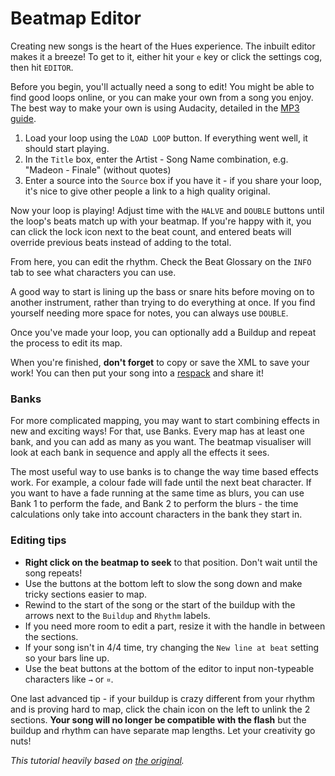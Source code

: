 # Beatmap Editor

Creating new songs is the heart of the Hues experience. The inbuilt editor makes
it a breeze! To get to it, either hit your `e` key or click the settings cog,
then hit `EDITOR`.

Before you begin, you'll actually need a song to edit! You might be able to find
good loops online, or you can make your own from a song you enjoy. The best way
to make your own is using Audacity, detailed in the [MP3
guide](MP3%20Export.md).

1. Load your loop using the `LOAD LOOP` button. If everything went well, it
   should start playing.
2. In the `Title` box, enter the Artist - Song Name combination, e.g. "Madeon -
   Finale" (without quotes)
3. Enter a source into the `Source` box if you have it - if you share your loop,
   it's nice to give other people a link to a high quality original.

Now your loop is playing! Adjust time with the `HALVE` and `DOUBLE` buttons
until the loop's beats match up with your beatmap. If you're happy with it, you
can click the lock icon next to the beat count, and entered beats will override
previous beats instead of adding to the total.

From here, you can edit the rhythm. Check the Beat Glossary on the `INFO` tab to
see what characters you can use.

A good way to start is lining up the bass or snare hits before moving on to
another instrument, rather than trying to do everything at once. If you find
yourself needing more space for notes, you can always use `DOUBLE`.

Once you've made your loop, you can optionally add a Buildup and repeat the
process to edit its map.

When you're finished, **don't forget** to copy or save the XML to save your
work! You can then put your song into a [respack](Respacks.md) and share it!

### Banks
For more complicated mapping, you may want to start combining effects in new and
exciting ways! For that, use Banks. Every map has at least one bank, and you can
add as many as you want. The beatmap visualiser will look at each bank in
sequence and apply all the effects it sees.

The most useful way to use banks is to change the way time based effects work.
For example, a colour fade will fade until the next beat character. If you want
to have a fade running at the same time as blurs, you can use Bank 1 to perform
the fade, and Bank 2 to perform the blurs - the time calculations only take into
account characters in the bank they start in.

### Editing tips  
- **Right click on the beatmap to seek** to that position. Don't wait until the
  song repeats!
- Use the buttons at the bottom left to slow the song down and make tricky
  sections easier to map.
- Rewind to the start of the song or the start of the buildup with the arrows
  next to the `Buildup` and `Rhythm` labels.
- If you need more room to edit a part, resize it with the handle in between the
  sections.
- If your song isn't in 4/4 time, try changing the `New line at beat` setting so
  your bars line up.
- Use the beat buttons at the bottom of the editor to input non-typeable
  characters like `→` or `¤`.

One last advanced tip - if your buildup is crazy different from your rhythm and
is proving hard to map, click the chain icon on the left to unlink the 2
sections. **Your song will no longer be compatible with the flash** but the
buildup and rhythm can have separate map lengths. Let your creativity go nuts!

*This tutorial heavily based on [the original](http://0x40hues.blogspot.com/p/0x40-hues-creation-tutorial.html).*
